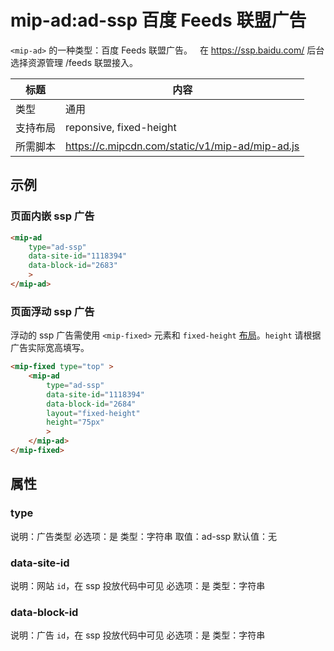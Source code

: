 # mip-ad:ad-ssp 百度 Feeds 联盟广告

`<mip-ad>` 的一种类型：百度 Feeds 联盟广告。  
在 https://ssp.baidu.com/ 后台选择资源管理 /feeds 联盟接入。

标题|内容
----|----
类型|通用
支持布局|reponsive, fixed-height
所需脚本|https://c.mipcdn.com/static/v1/mip-ad/mip-ad.js

## 示例

### 页面内嵌 ssp 广告

```html
<mip-ad
    type="ad-ssp"
    data-site-id="1118394"
    data-block-id="2683"
    >
</mip-ad>
```

### 页面浮动 ssp 广告
浮动的 ssp 广告需使用 `<mip-fixed>` 元素和 `fixed-height` [布局](../layout.md)。`height` 请根据广告实际宽高填写。

```html
<mip-fixed type="top" >
    <mip-ad
        type="ad-ssp"
        data-site-id="1118394"
        data-block-id="2684"
        layout="fixed-height"
        height="75px"
        >
    </mip-ad>
</mip-fixed>
```

## 属性

### type

说明：广告类型
必选项：是
类型：字符串
取值：ad-ssp
默认值：无

### data-site-id

说明：网站 `id`，在 ssp 投放代码中可见
必选项：是
类型：字符串

### data-block-id

说明：广告 `id`，在 ssp 投放代码中可见
必选项：是
类型：字符串
